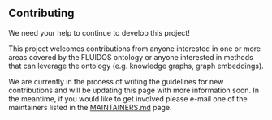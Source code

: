 ## Contributing

We need your help to continue to develop this project!

This project welcomes contributions from anyone interested in one or more areas covered by the FLUIDOS ontology or anyone interested in methods that can leverage the ontology (e.g. knowledge graphs, graph embeddings).

We are currently in the process of writing the guidelines for new contributions and will be updating this page with more information soon.
In the meantime, if you would like to get involved please e-mail one of the maintainers listed in the [MAINTAINERS.md](MAINTAINERS.md) page.


